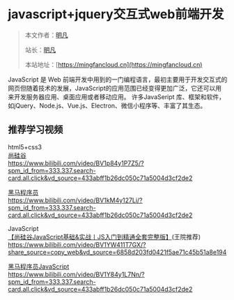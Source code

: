 # javascript+jquery交互式web前端开发

> 本文作者：[明凡]()
>
> 站长：[明凡]()
>
> 本站地址：[https://mingfancloud.cn](https://mingfancloud.cn)

JavaScript 是 Web 前端开发中用到的一门编程语言，最初主要用于开发交互式的网页但随着技术的发展，JavaScript的应用范围已经变得更加广泛，它还可以用来开发服务器应用、桌面应用或者移动应用。
许多JavaSeript 库、框架和软件，如jQuery、Node.js、Vue.js、Electron、微信小程序等、丰富了其生态。

## 推荐学习视频

html5+css3  
[尚硅谷](https://www.bilibili.com/video/BV1p84y1P7Z5/?spm_id_from=333.337.search-card.all.click&vd_source=433abff1b26dc050c71a5004d3cf2de2)  
https://www.bilibili.com/video/BV1p84y1P7Z5/?spm_id_from=333.337.search-card.all.click&vd_source=433abff1b26dc050c71a5004d3cf2de2

[黑马程序员](https://www.bilibili.com/video/BV1kM4y127Li/?spm_id_from=333.337.search-card.all.click&vd_source=433abff1b26dc050c71a5004d3cf2de2)  
https://www.bilibili.com/video/BV1kM4y127Li/?spm_id_from=333.337.search-card.all.click&vd_source=433abff1b26dc050c71a5004d3cf2de2


JavaScript  
[【尚硅谷JavaScript基础&实战丨JS入门到精通全套完整版】](https://www.bilibili.com/video/BV1YW411T7GX/?share_source=copy_web&vd_source=6858d203fd0421f5ae71c45b51a8e194)(王院推荐) 
https://www.bilibili.com/video/BV1YW411T7GX/?share_source=copy_web&vd_source=6858d203fd0421f5ae71c45b51a8e194 

[黑马程序员JavaScript](https://www.bilibili.com/video/BV1Y84y1L7Nn/?spm_id_from=333.337.search-card.all.click&vd_source=433abff1b26dc050c71a5004d3cf2de2)  
https://www.bilibili.com/video/BV1Y84y1L7Nn/?spm_id_from=333.337.search-card.all.click&vd_source=433abff1b26dc050c71a5004d3cf2de2

